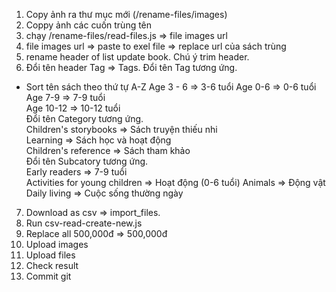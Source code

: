 1. Copy ảnh ra thư mục mới (/rename-files/images)  
2. Coppy ảnh các cuốn trùng tên  
3. chạy /rename-files/read-files.js => file images url  
4. file images url => paste to exel file  => replace url của sách trùng
5. rename header of list update book. Chú ý trim header.  
6. Đổi tên header Tag => Tags. Đổi tên Tag tương ứng.  
- Sort tên sách theo thứ tự A-Z
Age 3 - 6 => 3-6 tuổi
Age 0-6 => 0-6 tuổi  
Age 7-9 => 7-9 tuổi  
Age 10-12 => 10-12 tuổi  
Đổi tên Category tương ứng.   
Children's storybooks => Sách truyện thiếu nhi   
Learning => Sách học và hoạt động  
Children's reference => Sách tham khảo  
Đổi tên Subcatory tương ứng.   
Early readers => 7-9 tuổi  
Activities for young children => Hoạt động (0-6 tuổi)
Animals => Động vật  
Daily living => Cuộc sống thường ngày  
7. Download as csv => import_files.  
8. Run csv-read-create-new.js  
9. Replace all 500,000đ => 500\,000đ  
10. Upload images  
11. Upload files  
12. Check result  
13. Commit git
